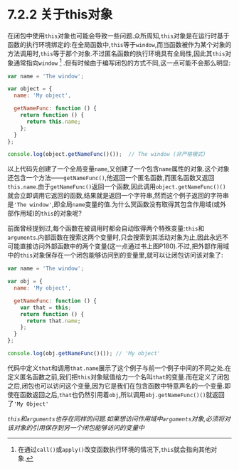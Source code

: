 # 7.2.2 关于this对象

在闭包中使用`this`对象也可能会导致一些问题.众所周知,`this`对象是在运行时基于函数的执行环境绑定的:在全局函数中,`this`等于`window`,而当函数被作为某个对象的方法调用时,`this`等于那个对象.不过匿名函数的执行环境具有全局性,因此其`this`对象通常指向`window` [^1] .但有时候由于编写闭包的方式不同,这一点可能不会那么明显:

``` js .line-numbers
var name = 'The window';

var object = {
  name: 'My object',

  getNameFunc: function () {
    return function () {
      return this.name;
    };
  }
};

console.log(object.getNameFunc()());  // The window (非严格模式)
```

以上代码先创建了一个全局变量`name`,又创建了一个包含`name`属性的对象.这个对象还包含一个方法——`getNameFunc()`,他返回一个匿名函数,而匿名函数又返回`this.name`.由于`getNameFunc()`返回一个函数,因此调用`object.getNameFunc()()`就会立即调用它返回的函数,结果就是返回一个字符串,然而这个例子返回的字符串是`'The window'`,即全局`name`变量的值.为什么冥函数没有取得其包含作用域(或外部作用域)的`this`的对象呢?

前面曾经提到过,每个函数在被调用时都会自动取得两个特殊变量:`this`和`arguments`.内部函数在搜索这两个变量时,只会搜索到其活动对象为止,因此永远不可能直接访问外部函数中的两个变量(这一点通过书上图P180).不过,把外部作用域中的`this`对象保存在一个闭包能够访问到的变量里,就可以让闭包访问该对象了:

``` js .line-numbers
var name = 'The window';

var obj = {
  name: 'My object',

  getNameFunc: function () {
    var that = this;
    return function () {
      return that.name;
    };
  }
};

console.log(obj.getNameFunc()()); // 'My object'
```

代码中定义`that`和调用`that.name`展示了这个例子与前一个例子中间的不同之处.在定义匿名函数之前,我们把`this`对象赋值给力一个名叫`that`的变量.而在定义了闭包之后,闭包也可以访问这个变量,因为它是我们在包含函数中特意声名的一个变量.即使在函数返回之后,`that`也仍然引用着`obj`,所以调用`obj.getNameFunc()()`就返回了`'My Object'`

*`this`和`arguments`也存在同样的问题.如果想访问作用域中`arguments`对象,必须将对该对象的引用保存到另一个闭包能够访问的变量中*

[^1]:在通过`call()`或`apply()`改变函数执行环境的情况下,`this`就会指向其他对象.
